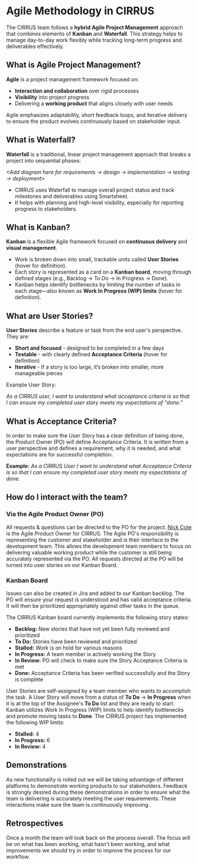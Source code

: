 # Agile Methodology in CIRRUS

The CIRRUS team follows a **hybrid Agile Project Management** approach that combines elements of **Kanban** and **Waterfall**. This strategy helps to manage day-to-day work flexibly while tracking long-term progress and deliverables effectively.

## What is Agile Project Management?

**Agile** is a project management framework focused on:

- **Interaction and collaboration** over rigid processes
- **Visibility** into project progress
- Delivering a **working product** that aligns closely with user needs

Agile emphasizes adaptability, short feedback loops, and iterative delivery to ensure the product evolves continuously based on stakeholder input.

## What is Waterfall?

**Waterfall** is a traditional, linear project management approach that breaks a project into sequential phases:

*<Add diagram here for requirements → design → implementation → testing → deployment>*

- CIRRUS uses Waterfall to manage overall project status and track milestones and deliverables using <span title="Smartsheet is a cloud-based platform for work management and automation, used here to track project deliverables and milestones.">Smartsheet</span>.
- It helps with planning and high-level visibility, especially for reporting progress to stakeholders.

## What is Kanban?

**Kanban** is a flexible Agile framework focused on **continuous delivery** and **visual management**.

<ul>
  <li>
    Work is broken down into small, trackable units called <b>User Stories</b> <span title="A User Story is a short, simple description of a feature told from the perspective of the person who desires the new capability.">(hover for definition)</span>.
  </li>
  <li>
    Each story is represented as a card on a <b>Kanban board</b>, moving through defined stages (e.g., Backlog → To Do → In Progress → Done).
  </li>
  <li>
    Kanban helps identify bottlenecks by limiting the number of tasks in each stage—also known as <b>Work In Progress (WIP) limits</b> <span title="WIP limits restrict the maximum number of work items in each stage of the workflow to improve flow and identify bottlenecks.">(hover for definition)</span>.
  </li>
</ul>

## What are User Stories?

**User Stories** describe a feature or task from the end user's perspective. They are:

- **Short and focused** - designed to be completed in a few days
- **Testable** - with clearly defined <b>Acceptance Criteria</b> <span title="Acceptance Criteria are the conditions that a product must satisfy to be accepted by a user, customer, or other stakeholder.">(hover for definition)</span>
- **Iterative** - if a story is too large, it’s broken into smaller, more manageable pieces

Example User Story:

*As a CIRRUS user, I want to understand what acceptance criteria is so that I can ensure my completed user story meets my expectations of "done."*

## What is Acceptance Criteria?

In order to make sure the User Story has a clear definition of being done, the Product Owner (PO) will define Acceptance Criteria. It is written from a user perspective and defines a requirement, why it is needed, and what expectations are for successful completion.

**Example:**
*As a CIRRUS User I want to understand what Acceptance Criteria is so that I can ensure my completed user story meets my expectations of done.*

## How do I interact with the team?

### Via the Agile Product Owner (PO)

All requests & questions can be directed to the PO for the project. [Nick Cote](mailto:ncote@ucar.edu) is the Agile Product Owner for CIRRUS. The Agile PO's responsibility is representing the customer and stakeholder and is their interface to the development team. This allows the development team members to focus on delivering valuable working product while the customer is still being accurately represented via the PO. All requests directed at the PO will be turned into user stories on our Kanban Board.

### Kanban Board

Issues can also be created in Jira and added to our Kanban backlog. The PO will ensure your request is understood and has valid acceptance criteria. It will then be prioritized appropriately against other tasks in the queue.

The CIRRUS Kanban board currently implements the following story states:

- **Backlog:** New stories that have not yet been fully reviewed and prioritized
- **To Do:** Stories have been reviewed and prioritized
- **Stalled:** Work is on hold for various reasons
- **In Progress:** A team member is actively working the Story
- **In Review:** PO will check to make sure the Story Acceptance Criteria is met
- **Done:** Acceptance Criteria has been verified successfully and the Story is complete

*<add screenshot from the actual board to make this clear>*

User Stories are self-assigned by a team member who wants to accomplish the task. A User Story will move from a status of **To Do** → **In Progress** when it is at the top of the Assignee's **To Do** list and they are ready to start. Kanban utilizes Work In Progress (WIP) limits to help identify bottlenecks and promote moving tasks to **Done**. The CIRRUS project has implemented the following WIP limits:

- **Stalled:** 4
- **In Progress:** 6
- **In Review:** 4

*<Screenshot here to show the WIP limits>*

## Demonstrations

As new functionality is rolled out we will be taking advantage of different platforms to demonstrate working products to our stakeholders. Feedback is strongly desired during these demonstrations in order to ensure what the team is delivering is accurately meeting the user requirements. These interactions make sure the team is continuously improving.

## Retrospectives

Once a month the team will look back on the process overall. The focus will be on what has been working, what hasn't been working, and what improvements we should try in order to improve the process for our workflow. 
